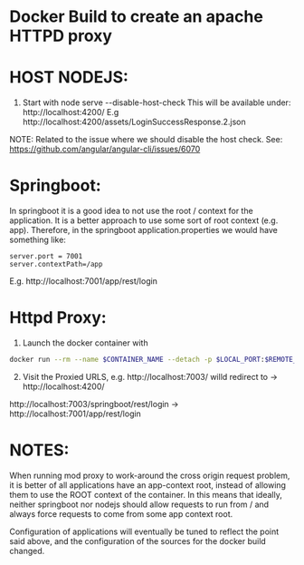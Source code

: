 # Docker Build to create an apache HTTPD proxy

# HOST NODEJS:
1. Start with node serve --disable-host-check
This will be available under:
http://localhost:4200/
E.g 
http://localhost:4200/assets/LoginSuccessResponse.2.json

NOTE: Related to the issue where we should disable the host check. See:
https://github.com/angular/angular-cli/issues/6070



# Springboot:
In springboot it is a good idea to not use the root / context for the application.
It is a better approach to use some sort of root context (e.g. app).
Therefore, in the springboot application.properties we would have something like:

```proprties
server.port = 7001
server.contextPath=/app
```
E.g. 
http://localhost:7001/app/rest/login


# Httpd Proxy:
1. Launch the docker container with
```bash
docker run --rm --name $CONTAINER_NAME --detach -p $LOCAL_PORT:$REMOTE_PORT $DOCKER_IMAGE_NAME
```

2. Visit the Proxied URLS, e.g.
http://localhost:7003/ willd redirect to -> http://localhost:4200/

http://localhost:7003/springboot/rest/login -> http://localhost:7001/app/rest/login


# NOTES:
When running mod proxy to work-around the cross origin request problem, it is better of all applications
have an app-context root, instead of allowing them to use the ROOT context of the container.
In this means that ideally, neither springboot nor nodejs should allow requests to run from / and always force
requests to come from some app context root.

Configuration of applications will eventually be tuned to reflect the point said above, and the configuration of the sources for the docker build changed.
